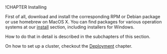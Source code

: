 !CHAPTER Installing

First of all, download and install the corresponding RPM or Debian package or use
homebrew on MacOS X. You can find packages for various operation systems at our
[install](https://www.arangodb.com/download) section, including installers
for Windows.

How to do that in detail is described in the subchapters of this section.

On how to set up a cluster, checkout the [Deployment](../../Deployment/README.md)
chapter.
